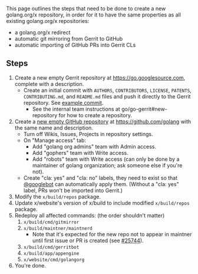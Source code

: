 This page outlines the steps that need to be done to create a new golang.org/x repository, in order for it to have the same properties as all existing golang.org/x repositories:
- a golang.org/x redirect
- automatic git mirroring from Gerrit to GitHub
- automatic importing of GitHub PRs into Gerrit CLs

## Steps

1. Create a new empty Gerrit repository at https://go.googlesource.com, complete with a description.
	- Create an initial commit with `AUTHORS`, `CONTRIBUTORS`, `LICENSE`, `PATENTS`, `CONTRIBUTING.md`, and `README.md` files and push it directly to the Gerrit repository. See [example commit](https://github.com/golang/website/commit/001739136e65994ef188a26c9a099fb41e4f9d67).
        - See the internal team instructions at go/go-gerrit#new-repository for how to create a repository.
2. Create a [new empty GitHub repository](https://github.com/organizations/golang/repositories/new) at https://github.com/golang with the same name and description.
	- Turn off Wikis, Issues, Projects in repository settings.
	- On "Manage access" tab:
		- Add "golang org admins" team with Admin access.
		- Add "gophers" team with Write access.
		- Add "robots" team with Write access (can only be done by a maintainer of golang organization; ask someone else if you're not).
	- Create "cla: yes" and "cla: no" labels, they need to exist so that [@googlebot](https://github.com/googlebot) can automatically apply them. (Without a "cla: yes" label, PRs won't be imported into Gerrit.)
3. Modify the `x/build/repos` package.
4. Update x/website's version of x/build to include modified `x/build/repos` package.
5. Redeploy all affected commands: (the order shouldn't matter)
	1. `x/build/cmd/gitmirror`
	2. `x/build/maintner/maintnerd`
		- Note that it's expected for the new repo not to appear in maintner until first issue or PR is created (see [#25744](https://golang.org/issue/25744)).
	3. `x/build/cmd/gerritbot`
	5. `x/build/app/appengine` 
	4. `x/website/cmd/golangorg`
6. You're done.